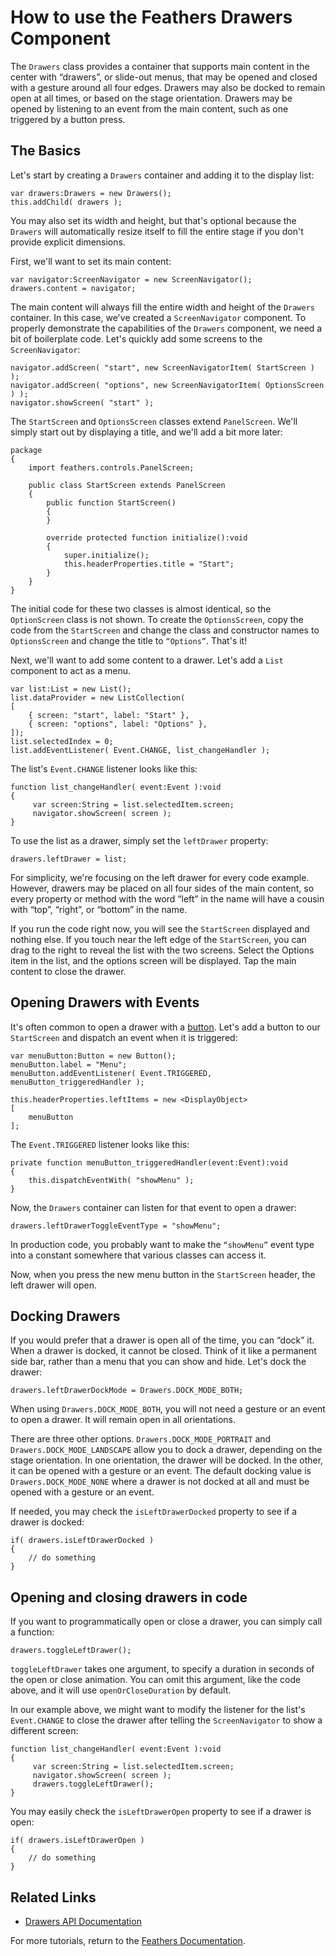 # How to use the Feathers Drawers Component

The `Drawers` class provides a container that supports main content in the center with “drawers”, or slide-out menus, that may be opened and closed with a gesture around all four edges. Drawers may also be docked to remain open at all times, or based on the stage orientation. Drawers may be opened by listening to an event from the main content, such as one triggered by a button press.

## The Basics

Let's start by creating a `Drawers` container and adding it to the display list:

``` code
var drawers:Drawers = new Drawers();
this.addChild( drawers );
```

You may also set its width and height, but that's optional because the `Drawers` will automatically resize itself to fill the entire stage if you don't provide explicit dimensions.

First, we'll want to set its main content:

``` code
var navigator:ScreenNavigator = new ScreenNavigator();
drawers.content = navigator;
```

The main content will always fill the entire width and height of the `Drawers` container. In this case, we've created a `ScreenNavigator` component. To properly demonstrate the capabilities of the `Drawers` component, we need a bit of boilerplate code. Let's quickly add some screens to the `ScreenNavigator`:

``` code
navigator.addScreen( "start", new ScreenNavigatorItem( StartScreen ) );
navigator.addScreen( "options", new ScreenNavigatorItem( OptionsScreen ) );
navigator.showScreen( "start" );
```

The `StartScreen` and `OptionsScreen` classes extend `PanelScreen`. We'll simply start out by displaying a title, and we'll add a bit more later:

``` code
package
{
    import feathers.controls.PanelScreen;
 
    public class StartScreen extends PanelScreen
    {
        public function StartScreen()
        {
        }
 
        override protected function initialize():void
        {
            super.initialize();
            this.headerProperties.title = "Start";
        }
    }
}
```

The initial code for these two classes is almost identical, so the `OptionScreen` class is not shown. To create the `OptionsScreen`, copy the code from the `StartScreen` and change the class and constructor names to `OptionsScreen` and change the title to `“Options”`. That's it!

Next, we'll want to add some content to a drawer. Let's add a `List` component to act as a menu.

``` code
var list:List = new List();
list.dataProvider = new ListCollection(
[
    { screen: "start", label: "Start" },
    { screen: "options", label: "Options" },
]);
list.selectedIndex = 0;
list.addEventListener( Event.CHANGE, list_changeHandler );
```

The list's `Event.CHANGE` listener looks like this:

``` code
function list_changeHandler( event:Event ):void
{
     var screen:String = list.selectedItem.screen;
     navigator.showScreen( screen );
}
```

To use the list as a drawer, simply set the `leftDrawer` property:

``` code
drawers.leftDrawer = list;
```

For simplicity, we're focusing on the left drawer for every code example. However, drawers may be placed on all four sides of the main content, so every property or method with the word “left” in the name will have a cousin with “top”, “right”, or “bottom” in the name.

If you run the code right now, you will see the `StartScreen` displayed and nothing else. If you touch near the left edge of the `StartScreen`, you can drag to the right to reveal the list with the two screens. Select the Options item in the list, and the options screen will be displayed. Tap the main content to close the drawer.

## Opening Drawers with Events

It's often common to open a drawer with a [button](button.html). Let's add a button to our `StartScreen` and dispatch an event when it is triggered:

``` code
var menuButton:Button = new Button();
menuButton.label = "Menu";
menuButton.addEventListener( Event.TRIGGERED, menuButton_triggeredHandler ); 
 
this.headerProperties.leftItems = new <DisplayObject>
[
    menuButton
];
```

The `Event.TRIGGERED` listener looks like this:

``` code
private function menuButton_triggeredHandler(event:Event):void
{
    this.dispatchEventWith( "showMenu" );
}
```

Now, the `Drawers` container can listen for that event to open a drawer:

``` code
drawers.leftDrawerToggleEventType = "showMenu";
```

In production code, you probably want to make the `“showMenu”` event type into a constant somewhere that various classes can access it.

Now, when you press the new menu button in the `StartScreen` header, the left drawer will open.

## Docking Drawers

If you would prefer that a drawer is open all of the time, you can “dock” it. When a drawer is docked, it cannot be closed. Think of it like a permanent side bar, rather than a menu that you can show and hide. Let's dock the drawer:

``` code
drawers.leftDrawerDockMode = Drawers.DOCK_MODE_BOTH;
```

When using `Drawers.DOCK_MODE_BOTH`, you will not need a gesture or an event to open a drawer. It will remain open in all orientations.

There are three other options. `Drawers.DOCK_MODE_PORTRAIT` and `Drawers.DOCK_MODE_LANDSCAPE` allow you to dock a drawer, depending on the stage orientation. In one orientation, the drawer will be docked. In the other, it can be opened with a gesture or an event. The default docking value is `Drawers.DOCK_MODE_NONE` where a drawer is not docked at all and must be opened with a gesture or an event.

If needed, you may check the `isLeftDrawerDocked` property to see if a drawer is docked:

``` code
if( drawers.isLeftDrawerDocked )
{
    // do something
}
```

## Opening and closing drawers in code

If you want to programmatically open or close a drawer, you can simply call a function:

``` code
drawers.toggleLeftDrawer();
```

`toggleLeftDrawer` takes one argument, to specify a duration in seconds of the open or close animation. You can omit this argument, like the code above, and it will use `openOrCloseDuration` by default.

In our example above, we might want to modify the listener for the list's `Event.CHANGE` to close the drawer after telling the `ScreenNavigator` to show a different screen:

``` code
function list_changeHandler( event:Event ):void
{
     var screen:String = list.selectedItem.screen;
     navigator.showScreen( screen );
     drawers.toggleLeftDrawer();
}
```

You may easily check the `isLeftDrawerOpen` property to see if a drawer is open:

``` code
if( drawers.isLeftDrawerOpen )
{
    // do something
}
```

## Related Links

-   [Drawers API Documentation](http://feathersui.com/documentation/feathers/controls/Drawers.html)

For more tutorials, return to the [Feathers Documentation](index.html).


